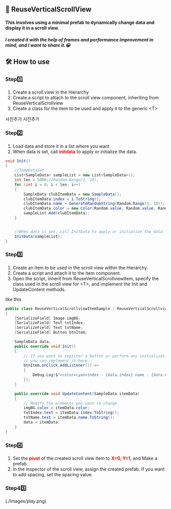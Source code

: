 ## 🙌 ReuseVerticalScrollView   
#### This involves using a minimal prefab to dynamically change data and display it in a scroll view.
##### I created it with the help of frames and performance improvement in mind, and I want to share it.😀
## 🛠 How to use
### Step1️⃣
1. Create a scroll view in the Hierarchy 
2. Create a script to attach to the scroll view component, inheriting from ReuseVerticalScrollview
3. Create a class for the item to be used and apply it to the generic &lt;T&gt;

사진추가 사진추가
### Step2️⃣
1. Load data and store it in a list where you want
2. When data is set, call <font color=red>**initdata**</font> to apply or initialize the data.

```csharp
void Init()
{
    //TempDataSet
    List<SampleData> sampleList = new List<SampleData>();
    int len = 5000;//Random.Range(3, 10);
    for (int i = 0; i < len; i++)
    {
        SampleData clubItemData = new SampleData();
        clubItemData.index = i.ToString();
        clubItemData.name = GenerateRandomString(Random.Range(3, 10));
        clubItemData.color = new Color(Random.value, Random.value, Random.value);
        sampleList.Add(clubItemData);
    }


    //When data is set, call InitData to apply or initialize the data.
    InitData(sampleList);
}
```
### Step3️⃣
1. Create an item to be used in the scroll view within the Hierarchy.
2. Create a script and attach it to the item component.
3. Open the script, inherit from ReuseVerticalScrollviewItem, specify the class used in the scroll view for &lt;T&gt;, and implement the Init and UpdateContent methods.

like this
```csharp
public class ReuseVerticalScrollviewItemSample : ReuseVerticalScrollviewItem<SampleData>
{
    [SerializeField] Image imgBG;
    [SerializeField] Text txtIndex;
    [SerializeField] Text txtName;
    [SerializeField] Button btnItem;

    SampleData data;
    public override void Init()
    {
        // If you want to register a button or perform any initialization,
        // you can implement it here.
        btnItem.onClick.AddListener(() =>
        {
            Debug.Log($"<color=cyan>index : {data.index} name : {data.name}</color>");
        });
    }

    public override void UpdateContent(SampleData itemData)
    {
        // Modify the elements you want to change.
        imgBG.color = itemData.color;
        txtIndex.text = itemData.index.ToString();
        txtName.text = itemData.name.ToString();
        data = itemData;
    }
}
```
### Step4️⃣
1. Set the <font color="red">**pivot**</font> of the created scroll view item to <font color="red">**X=0, Y=1**</font>, and Make a prefab.
2. In the inspector of the scroll view, assign the created prefab. If you want to add spacing, set the spacing value.

### Step4️5️⃣
(./Images/play.png)
